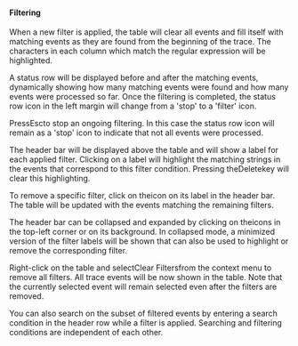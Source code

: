 #### Filtering

When a new filter is applied, the table will clear all events and fill itself with matching events as they are found from the beginning of the trace. The characters in each column which match the regular expression will be highlighted.

A status row will be displayed before and after the matching events, dynamically showing how many matching events were found and how many events were processed so far. Once the filtering is completed, the status row icon in the left margin will change from a 'stop' to a 'filter' icon.



PressEscto stop an ongoing filtering. In this case the status row icon will remain as a 'stop' icon to indicate that not all events were processed.

The header bar will be displayed above the table and will show a label for each applied filter. Clicking on a label will highlight the matching strings in the events that correspond to this filter condition. Pressing theDeletekey will clear this highlighting.

To remove a specific filter, click on theicon on its label in the header bar. The table will be updated with the events matching the remaining filters.

The header bar can be collapsed and expanded by clicking on theicons in the top-left corner or on its background. In collapsed mode, a minimized version of the filter labels will be shown that can also be used to highlight or remove the corresponding filter.

Right-click on the table and selectClear Filtersfrom the context menu to remove all filters. All trace events will be now shown in the table. Note that the currently selected event will remain selected even after the filters are removed.

You can also search on the subset of filtered events by entering a search condition in the header row while a filter is applied. Searching and filtering conditions are independent of each other.